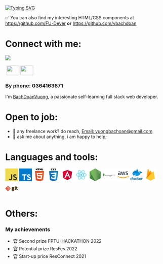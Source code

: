 [![Typing SVG](https://readme-typing-svg.demolab.com?font=Fragment&weight=900&size=30&duration=4000&pause=500&width=435&lines=Hello%2C+I'm+Vuong;Fullstack+developer)](https://git.io/typing-svg)
<p>✅ You can also find my interesting HTML/CSS components at <a href="https://github.com/FU-Dever">https://github.com/FU-Dever</a> <strong>or</strong> <a href="https://github.com/vbachdoan">https://github.com/vbachdoan</a>   </p>

# Connect with me:
![](https://visitor-badge.glitch.me/badge?page_id=vuongbachdoan.vuongbachdoan)
<p align="left">
<a href="https://www.facebook.com/vuong.bachdoan.940/" target="blank"><img align="center" src="http://i.imgur.com/fep1WsG.png" alt="" height="30"/></a>
<a href="https://www.linkedin.com/in/vuongbachdoan/" target="blank"><img align="center" src="https://cdn.jsdelivr.net/npm/simple-icons@3.0.1/icons/linkedin.svg" alt="" height="30" width="40" /></a>
<a href="https://www.instagram.com/_doan.vuong_/" target="blank"><img align="center" src="https://cdn.jsdelivr.net/npm/simple-icons@3.0.1/icons/instagram.svg" alt="" height="30" width="40" /></a>
<br />
 
 ### By phone: 0364163671


I'm [BachDoanVuong](https://www.facebook.com/vuong.bachdoan.940/), a passionate self-learning full stack web developer.
  

# Open to job:
- 💼 any freelance work? do reach, [Email: vuongbachoan@gmail.com](mailto:vuongbachdoan@gmail.com)
- 💬 ask me about anything, i am happy to help;
  
  
# Languages and tools:
<code><img height="40" src="https://raw.githubusercontent.com/github/explore/80688e429a7d4ef2fca1e82350fe8e3517d3494d/topics/javascript/javascript.png"></code>
<code><img height="40" src="https://raw.githubusercontent.com/github/explore/80688e429a7d4ef2fca1e82350fe8e3517d3494d/topics/typescript/typescript.png"></code>
<code><img height="40" src="https://raw.githubusercontent.com/github/explore/80688e429a7d4ef2fca1e82350fe8e3517d3494d/topics/html/html.png"></code>
<code><img height="40" src="https://raw.githubusercontent.com/github/explore/80688e429a7d4ef2fca1e82350fe8e3517d3494d/topics/css/css.png"></code>
<code><img height="40" src="https://raw.githubusercontent.com/github/explore/80688e429a7d4ef2fca1e82350fe8e3517d3494d/topics/angular/angular.png"></code>
<code><img height="40" src="https://raw.githubusercontent.com/github/explore/80688e429a7d4ef2fca1e82350fe8e3517d3494d/topics/react/react.png"></code>
<code><img height="40" src="https://raw.githubusercontent.com/github/explore/80688e429a7d4ef2fca1e82350fe8e3517d3494d/topics/nodejs/nodejs.png"></code>
<code><img height="40" src="https://raw.githubusercontent.com/github/explore/80688e429a7d4ef2fca1e82350fe8e3517d3494d/topics/mongodb/mongodb.png"></code>
<code><img height="40" src="https://raw.githubusercontent.com/github/explore/80688e429a7d4ef2fca1e82350fe8e3517d3494d/topics/aws/aws.png"></code>
<code><img height="40" src="https://raw.githubusercontent.com/github/explore/80688e429a7d4ef2fca1e82350fe8e3517d3494d/topics/docker/docker.png"></code>
<code><img height="40" src="https://raw.githubusercontent.com/github/explore/80688e429a7d4ef2fca1e82350fe8e3517d3494d/topics/firebase/firebase.png"></code>
<code><img height="40" src="https://raw.githubusercontent.com/github/explore/80688e429a7d4ef2fca1e82350fe8e3517d3494d/topics/git/git.png"></code>

    
# Others:
  
### My achievements
  - 🏆  Second prize FPTU-HACKATHON 2022
  - 🏆  Potential prize ResFes 2022
  - 🏆  Start-up price ResConnect 2021        
